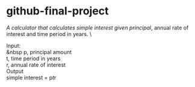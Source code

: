 # github-final-project

_A calculator that calculates simple interest given principal_, annual rate of interest and time period in years. \

Input:\
   &nbsp p, principal amount \
   t, time period in years \
   r, annual rate of interest \
Output \
   simple interest = p*t*r
